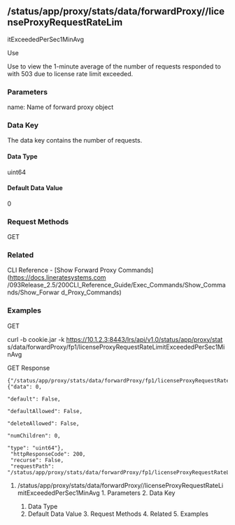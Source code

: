 ## /status/app/proxy/stats/data/forwardProxy/<name>/licenseProxyRequestRateLim
itExceededPerSec1MinAvg

Use

Use to view the 1-minute average of the number of requests responded to with
503 due to license rate limit exceeded.

### Parameters

name: Name of forward proxy object

### Data Key

The data key contains the number of requests.

#### Data Type

uint64

#### Default Data Value

0

### Request Methods

GET

### Related

CLI Reference - [Show Forward Proxy Commands](https://docs.lineratesystems.com
/093Release_2.5/200CLI_Reference_Guide/Exec_Commands/Show_Commands/Show_Forwar
d_Proxy_Commands)

### Examples

GET

curl -b cookie.jar -k https://10.1.2.3:8443/lrs/api/v1.0/status/app/proxy/stat
s/data/forwardProxy/fp1/licenseProxyRequestRateLimitExceededPerSec1MinAvg

GET Response

    
    {"/status/app/proxy/stats/data/forwardProxy/fp1/licenseProxyRequestRateLimitExceededPerSec1MinAvg": {"data": 0,
                                                                                                            "default": False,
                                                                                                            "defaultAllowed": False,
                                                                                                            "deleteAllowed": False,
                                                                                                            "numChildren": 0,
                                                                                                            "type": "uint64"},
     "httpResponseCode": 200,
     "recurse": False,
     "requestPath": "/status/app/proxy/stats/data/forwardProxy/fp1/licenseProxyRequestRateLimitExceededPerSec1MinAvg"}
    

  1. /status/app/proxy/stats/data/forwardProxy/<name>/licenseProxyRequestRateLimitExceededPerSec1MinAvg
    1. Parameters
    2. Data Key
      1. Data Type
      2. Default Data Value
    3. Request Methods
    4. Related
    5. Examples

